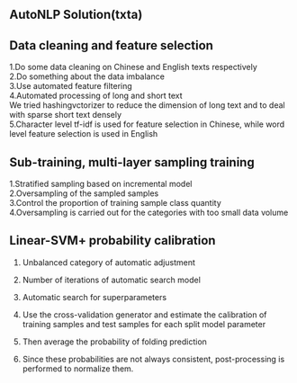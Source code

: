 ## AutoNLP Solution(txta)

## Data cleaning and feature selection

1.Do some data cleaning on Chinese and English texts respectively  
2.Do something about the data imbalance  
3.Use automated feature filtering  
4.Automated processing of long and short text  
        We tried hashingvctorizer to reduce the dimension of long text and to deal with sparse short text densely  
5.Character level tf-idf is used for feature selection in Chinese, while word level feature selection is used in English  

## Sub-training, multi-layer sampling training

1.Stratified sampling based on incremental model  
2.Oversampling of the sampled samples  
3.Control the proportion of training sample class quantity  
4.Oversampling is carried out for the categories with too small data volume  

## Linear-SVM+ probability calibration  
1. Unbalanced category of automatic adjustment  
2. Number of iterations of automatic search model  
3. Automatic search for superparameters  


1. Use the cross-validation generator and estimate the calibration of training samples and test samples for each split model parameter  
2. Then average the probability of folding prediction  
3. Since these probabilities are not always consistent, post-processing is performed to normalize them.  
